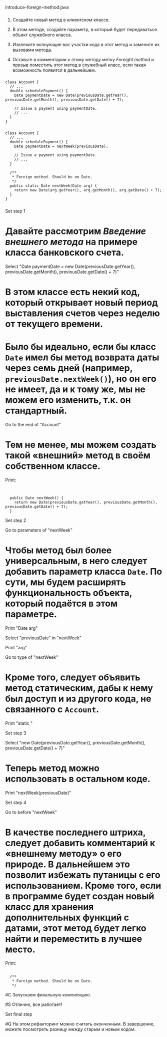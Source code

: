 introduce-foreign-method:java

###

1. Создайте новый метод в клиентском классе.

2. В этом методе, создайте параметр, в который будет передаваться объект служебного класса.

3. Извлеките волнующие вас участки кода в этот метод и замените их вызовами метода.

4. Оставьте в комментарии к этому методу метку <i>Foreight method</i> и призыв поместить этот метод в служебный класс, если такая возможность появится в дальнейшем.



###

```
class Account {
  // ...
  double schedulePayment() {
    Date paymentDate = new Date(previousDate.getYear(), previousDate.getMonth(), previousDate.getDate() + 7);

    // Issue a payment using paymentDate.
    // ...
  }
}
```

###

```
class Account {
  // ...
  double schedulePayment() {
    Date paymentDate = nextWeek(previousDate);

    // Issue a payment using paymentDate.
    // ...
  }

  /**
   * Foreign method. Should be on Date.
   */
  public static Date nextWeek(Date arg) {
    return new Date(arg.getYear(), arg.getMonth(), arg.getDate() + 7);
  }
}
```

###

Set step 1

# Давайте рассмотрим <i>Введение внешнего метода</i> на примере класса банковского счета.

Select "Date paymentDate = new Date(previousDate.getYear(), previousDate.getMonth(), previousDate.getDate() + 7)"

# В этом классе есть некий код, который открывает новый период выставления счетов через неделю от текущего времени.

# Было бы идеально, если бы класс <code>Date</code> имел бы метод возврата даты через семь дней (например, <code>previousDate.nextWeek()</code>), но он его не имеет, да и к тому же, мы не можем его изменить, т.к. он стандартный.

Go to the end of "Account"

# Тем не менее, мы можем создать такой «внешний» метод в своём собственном классе.

Print:
```


  public Date nextWeek() {
    return new Date(previousDate.getYear(), previousDate.getMonth(), previousDate.getDate() + 7);
  }
```

Set step 2

Go to parameters of "nextWeek"

# Чтобы метод был более универсальным, в него следует добавить параметр класса <code>Date</code>. По сути, мы будем расширять функциональность объекта, который подаётся в этом параметре.

Print "Date arg"

Select "previousDate" in "nextWeek"

Print "arg"

Go to type of "nextWeek"

# Кроме того, следует объявить метод статическим, дабы к нему был доступ и из другого кода, не связанного с <code>Account</code>.

Print "static "

Set step 3

Select "new Date(previousDate.getYear(), previousDate.getMonth(), previousDate.getDate() + 7)"

# Теперь метод можно использовать в остальном коде.

Print "nextWeek(previousDate)"

Set step 4

Go to before "nextWeek"

# В качестве последнего штриха, следует добавить комментарий к «внешнему методу» о его природе. В дальнейшем это позволит избежать путаницы с его использованием. Кроме того, если в программе будет создан новый класс для хранения дополнительных функций с датами, этот метод будет легко найти и переместить в лучшее место.

Print:
```

  /**
   * Foreign method. Should be on Date.
   */
```

#C Запускаем финальную компиляцию.

#S Отлично, все работает!

Set final step

#Q На этом рефакторинг можно считать оконченным. В завершение, можете посмотреть разницу между старым и новым кодом.